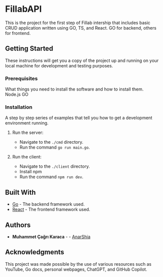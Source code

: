 # FillabAPI

This is the project for the first step of Fillab intership that includes basic CRUD application written using GO, TS, and React. GO for backend, others for frontend.


## Getting Started

These instructions will get you a copy of the project up and running on your local machine for development and testing purposes.

### Prerequisites

What things you need to install the software and how to install them.
Node.js
GO



### Installation

A step by step series of examples that tell you how to get a development environment running.

1. Run the server:
    - Navigate to the `./cmd` directory.
    - Run the command `go run main.go`.

2. Run the client:
    - Navigate to the `./client` directory.
    - Install npm
    - Run the command `npm run dev`.

## Built With

* [Go](https://golang.org/) - The backend framework used.
* [React](https://reactjs.org/) - The frontend framework used.

## Authors

* **Muhammet Çağrı Karaca** -  - [AnarShia](https://github.com/AnarShia/FillabAPI)

## Acknowledgments

This project was made possible by the use of various resources such as YouTube, Go docs, personal webpages, ChatGPT, and GitHub Copilot.
